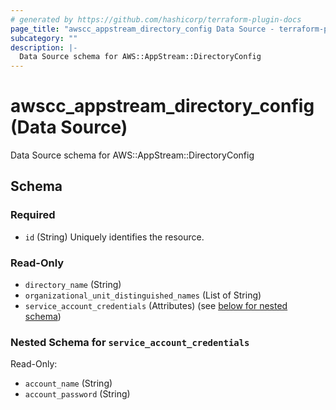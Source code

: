 ```yaml
---
# generated by https://github.com/hashicorp/terraform-plugin-docs
page_title: "awscc_appstream_directory_config Data Source - terraform-provider-awscc"
subcategory: ""
description: |-
  Data Source schema for AWS::AppStream::DirectoryConfig
---
```


# awscc_appstream_directory_config (Data Source)

Data Source schema for AWS::AppStream::DirectoryConfig



<!-- schema generated by tfplugindocs -->
## Schema

### Required

- `id` (String) Uniquely identifies the resource.

### Read-Only

- `directory_name` (String)
- `organizational_unit_distinguished_names` (List of String)
- `service_account_credentials` (Attributes) (see [below for nested schema](#nestedatt--service_account_credentials))

<a id="nestedatt--service_account_credentials"></a>
### Nested Schema for `service_account_credentials`

Read-Only:

- `account_name` (String)
- `account_password` (String)


